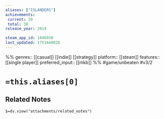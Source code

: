 ```yaml
---
aliases: ["ISLANDERS"]
achievements:
 current: 20
 total: 38
release_year: 2019

steam_app_id: 1046030
last_updated: 1751648026
---
```

%%
genres:: [[casual]] [[indie]] [[strategy]]
platform:: [[steam]]
features:: [[single player]]
preferred_input:: [[mkb]]
%%
#game/unbeaten
#v3/2

# `=this.aliases[0]`
## Related Notes
`$=dv.view("attachments/related_notes")`